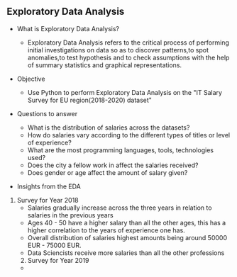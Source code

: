 ## Exploratory Data Analysis

 - What is Exploratory Data Analysis?
    - Exploratory Data Analysis refers to the critical process of performing initial investigations on data so as to discover patterns,to spot anomalies,to test hypothesis and to check assumptions with the help of summary statistics and graphical representations.

 - Objective
    - Use Python to perform Exploratory Data Analysis on the "IT Salary Survey for EU region(2018-2020) dataset" 

 - Questions to answer
    - What is the distribution of salaries across the datasets?
    - How do salaries vary according to the different types of titles or level of experience?
    - What are the most programming languages, tools, technologies used?
    - Does the city a fellow work in affect the salaries received?
    - Does gender or age affect the amount of salary given?

 - Insights from the EDA
1. Survey for Year 2018
    - Salaries gradually increase across the three years in relation to salaries in the previous years
    - Ages 40 - 50 have a higher salary than all the other ages, this has a higher correlation to the years of experience one has.
    - Overall distribution of salaries highest amounts being around 50000 EUR - 75000 EUR.
    - Data Sciencists receive more salaries than all the other professions
   2. Survey for Year 2019
    - 